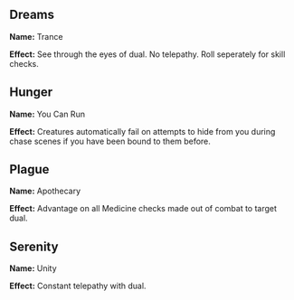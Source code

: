 ## Dreams
**Name:** Trance

**Effect:** See through the eyes of dual. No telepathy. Roll seperately for skill checks.

## Hunger
**Name:** You Can Run

**Effect:** Creatures automatically fail on attempts to hide from you during chase scenes if you have been bound to them before.

## Plague
**Name:** Apothecary

**Effect:** Advantage on all Medicine checks made out of combat to target dual.

## Serenity
**Name:** Unity

**Effect:** Constant telepathy with dual.

